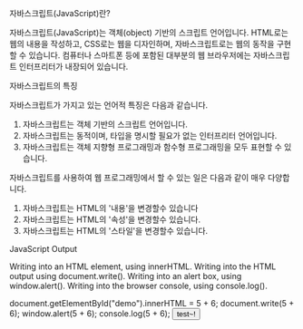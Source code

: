 자바스크립트(JavaScript)란?

자바스크립트(JavaScript)는 객체(object) 기반의 스크립트 언어입니다.
HTML로는 웹의 내용을 작성하고, CSS로는 웹을 디자인하며, 자바스크립트로는 웹의 동작을 구현할 수 있습니다.
컴퓨터나 스마트폰 등에 포함된 대부분의 웹 브라우저에는 자바스크립트 인터프리터가 내장되어 있습니다.


자바스크립트의 특징

자바스크립트가 가지고 있는 언어적 특징은 다음과 같습니다.

1. 자바스크립트는 객체 기반의 스크립트 언어입니다.
2. 자바스크립트는 동적이며, 타입을 명시할 필요가 없는 인터프리터 언어입니다.
3. 자바스크립트는 객체 지향형 프로그래밍과 함수형 프로그래밍을 모두 표현할 수 있습니다.


자바스크립트를 사용하여 웹 프로그래밍에서 할 수 있는 일은 다음과 같이 매우 다양합니다.

1. 자바스크립트는 HTML의 '내용'을 변경할수 있습니다
2. 자바스크립트는 HTML의 '속성'을 변경할수 있습니다.
3. 자바스크립트는 HTML의 '스타일'을 변경할수 있습니다.



JavaScript Output

Writing into an HTML element, using innerHTML.
Writing into the HTML output using document.write().
Writing into an alert box, using window.alert().
Writing into the browser console, using console.log().


<p id="demo"></p>
document.getElementById("demo").innerHTML = 5 + 6;
document.write(5 + 6);
window.alert(5 + 6);
console.log(5 + 6);
<button type="button" onclick="document.write(5 + 6)">test~!</button>

